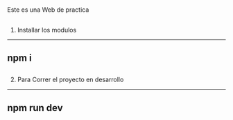 #
Este es una Web de practica 


##
1. Installar los modulos
---
npm i
---
##
2. Para Correr el proyecto en desarrollo
---
npm run dev
---